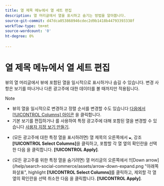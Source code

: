 ```yaml
---
title: 열 제목 메뉴에서 열 세트 편집
description: 열 머리글에서 열을 표시하고 숨기는 방법을 알아봅니다.
source-git-commit: d47dca053868946cdec2d9b1418b44793393338f
workflow-type: tm+mt
source-wordcount: '0'
ht-degree: 0%

---
```


# 열 제목 메뉴에서 열 세트 편집

뷰의 열 머리글에서 뷰에 포함된 열을 일시적으로 표시하거나 숨길 수 있습니다. 변경 사항은 보기를 떠나거나 다른 광고주에 대한 데이터를 볼 때까지만 적용됩니다.

>[!NOTE]
>
>* 뷰의 열을 일시적으로 변경하고 정렬 순서를 변경할 수도 있습니다 [다음에서 [!UICONTROL Columns] 아이콘](/help/search-social-commerce/common-tasks/data-views/ad-hoc-settings/column-set-edit-sort-icon.md) 을 클릭합니다.
>* 기본 보기를 편집하거나 를 사용하여 특정 광고주에 대해 포함된 열을 변경할 수 있습니다 [사용자 지정 보기 만들기](/help/search-social-commerce/common-tasks/data-views/custom-default-views-manage.md#create-custom-view).


* (모든 광고주에 대한 특정 열을 표시하려면) 열 제목의 오른쪽에서 ![아래쪽 화살표](/help/search-social-commerce/assets/arrow-down-expand.png "아래쪽 화살표"), 강조 **[!UICONTROL Select Columns]**&#x200B;을 클릭하고, 포함할 각 열 옆의 확인란을 선택한 다음 을 클릭합니다. **[!UICONTROL Apply]**.

* (모든 광고주를 위한 특정 열을 숨기려면) 열 머리글의 오른쪽에서 !![Down arrow](/help/search-social-commerce/assets/arrow-down-expand.png &quot;아래쪽 화살표&quot;, highlight **[!UICONTROL Select Columns]**&#x200B;를 클릭하고, 제외할 각 열 옆의 확인란을 선택 취소한 다음 을 클릭합니다. **[!UICONTROL Apply]**.
